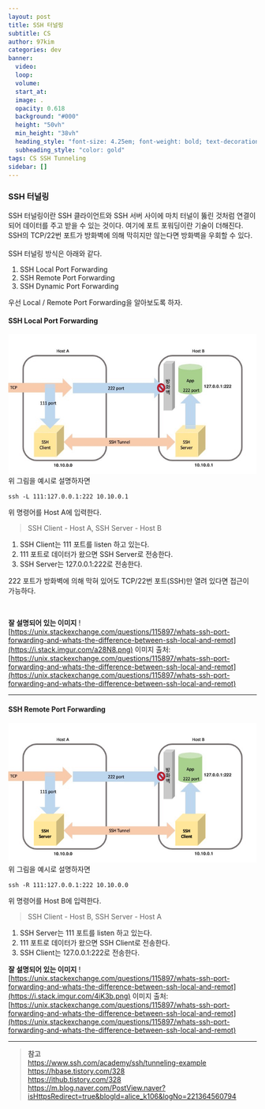 ```yaml
---
layout: post
title: SSH 터널링
subtitle: CS
author: 97kim
categories: dev
banner:
  video:
  loop:
  volume:
  start_at:
  image: .
  opacity: 0.618
  background: "#000"
  height: "50vh"
  min_height: "38vh"
  heading_style: "font-size: 4.25em; font-weight: bold; text-decoration: underline"
  subheading_style: "color: gold"
tags: CS SSH Tunneling
sidebar: []
---
```


### SSH 터널링 ###
SSH 터널링이란 SSH 클라이언트와 SSH 서버 사이에 마치 터널이 뚫린 것처럼 연결이 되어 데이터를 주고 받을 수 있는 것이다. 여기에 포트 포워딩이란 기술이 더해진다. SSH의 TCP/22번 포트가 방화벽에 의해 막히지만 않는다면 방화벽을 우회할 수 있다. <br><br>
SSH 터널링 방식은 아래와 같다.
1. SSH Local Port Forwarding
2. SSH Remote Port Forwarding
3. SSH Dynamic Port Forwarding

우선 Local / Remote Port Forwarding을 알아보도록 하자.

#### SSH Local Port Forwarding ####
![ssh_tunneling](/assets/images/ssh/ssh_tunneling.jpg)
위 그림을 예시로 설명하자면

``` shell
ssh -L 111:127.0.0.1:222 10.10.0.1
```

위 명령어를 Host A에 입력한다.
> SSH Client - Host A, SSH Server - Host B

1. SSH Client는 111 포트를 listen 하고 있는다.
2. 111 포트로 데이터가 왔으면 SSH Server로 전송한다.
3. SSH Server는 127.0.0.1:222로 전송한다.
   
222 포트가 방화벽에 의해 막혀 있어도 TCP/22번 포트(SSH)만 열려 있다면 접근이 가능하다.

<br>

**잘 설명되어 있는 이미지**
![https://unix.stackexchange.com/questions/115897/whats-ssh-port-forwarding-and-whats-the-difference-between-ssh-local-and-remot](https://i.stack.imgur.com/a28N8.png)
이미지 출처: [https://unix.stackexchange.com/questions/115897/whats-ssh-port-forwarding-and-whats-the-difference-between-ssh-local-and-remot](https://unix.stackexchange.com/questions/115897/whats-ssh-port-forwarding-and-whats-the-difference-between-ssh-local-and-remot)

---

#### SSH Remote Port Forwarding ####
![ssh_tunneling](/assets/images/ssh/ssh_tunneling2.png)
위 그림을 예시로 설명하자면

``` shell
ssh -R 111:127.0.0.1:222 10.10.0.0
```

위 명령어를 Host B에 입력한다.
> SSH Client - Host B, SSH Server - Host A

1. SSH Server는 111 포트를 listen 하고 있는다.
2. 111 포트로 데이터가 왔으면 SSH Client로 전송한다.
3. SSH Client는 127.0.0.1:222로 전송한다.


**잘 설명되어 있는 이미지**
![https://unix.stackexchange.com/questions/115897/whats-ssh-port-forwarding-and-whats-the-difference-between-ssh-local-and-remot](https://i.stack.imgur.com/4iK3b.png)
이미지 출처: [https://unix.stackexchange.com/questions/115897/whats-ssh-port-forwarding-and-whats-the-difference-between-ssh-local-and-remot](https://unix.stackexchange.com/questions/115897/whats-ssh-port-forwarding-and-whats-the-difference-between-ssh-local-and-remot)

---

> **참고** <br>
https://www.ssh.com/academy/ssh/tunneling-example <br>
https://hbase.tistory.com/328 <br>
https://ithub.tistory.com/328 <br>
https://m.blog.naver.com/PostView.naver?isHttpsRedirect=true&blogId=alice_k106&logNo=221364560794